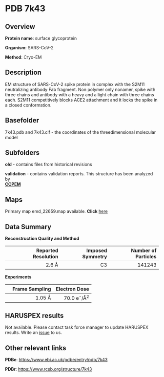 # PDB 7k43

## Overview

**Protein name**: surface glycoprotein

**Organism**: SARS-CoV-2

**Method**: Cryo-EM

## Description

EM structure of SARS-CoV-2 spike protein in complex with the S2M11 neutralizing antibody Fab fragment. Non polymer only nonamer, spike with three chains and antibody with a heavy and a light chain with three chains each. S2M11 competitively blocks ACE2 attachment and it locks the spike in a closed conformation. 

## Basefolder

7k43.pdb and 7k43.cif - the coordinates of the threedimensional molecular model

## Subfolders



**old** - contains files from historical revisions

**validation** - contains validation reports. This structure has been analyzed by <br>     [**CCPEM**](https://github.com/thorn-lab/coronavirus_structural_task_force/tree/master/pdb/surface_glycoprotein/SARS-CoV-2/7k43/validation/ccpem-validation)



## Maps

Primary map emd_22659.map available. **Click** [here](http://ftp.wwpdb.org/pub/emdb/structures/EMD-22659/map/) 

## Data Summary
**Reconstruction Quality and Method**

|   | Reported Resolution | Imposed Symmetry | Number of Particles |
|---|-------------:|----------------:|--------------:|
|   |2.6 Å|C3|141243|

**Experiments**

|   | Frame Sampling | Electron Dose |
|---|-------------:|----------------:|
|   |1.05 Å|70.0 e<sup>-</sup>/Å<sup>2</sup>|

## HARUSPEX results

Not available. Please contact task force manager to update HARUSPEX results. Write an [issue](https://github.com/thorn-lab/coronavirus_structural_task_force/issues) to us.

## Other relevant links 
**PDBe**:  https://www.ebi.ac.uk/pdbe/entry/pdb/7k43
 
**PDBr**: https://www.rcsb.org/structure/7k43 

